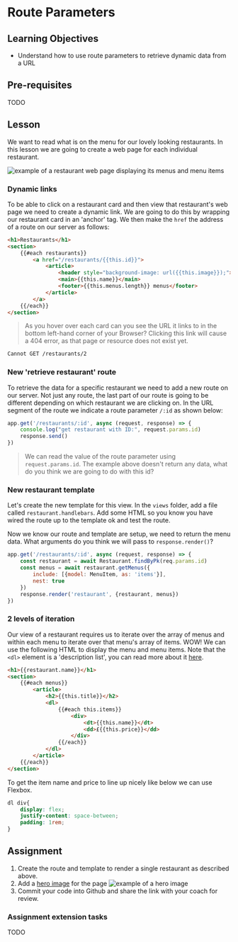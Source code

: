 # Route Parameters

## Learning Objectives
* Understand how to use route parameters to retrieve dynamic data from a URL

## Pre-requisites
TODO

## Lesson
We want to read what is on the menu for our lovely looking restaurants. In this lesson we are going to create a web page for each individual restaurant.

![example of a restaurant web page displaying its menus and menu items](https://user-images.githubusercontent.com/4499581/95021384-9caed100-0668-11eb-9fbc-9d93ea06a54b.jpg)

### Dynamic links

To be able to click on a restaurant card and then view that restaurant's web page we need to create a dynamic link. We are going to do this by wrapping our restaurant card in an 'anchor' tag. We then make the `href` the address of a route on our server as follows:

```html
<h1>Restaurants</h1>
<section>
    {{#each restaurants}}
        <a href="/restaurants/{{this.id}}">
            <article>
                <header style="background-image: url({{this.image}});">
                <main>{{this.name}}</main>
                <footer>{{this.menus.length}} menus</footer>
            </article>
        </a>
    {{/each}}
</section>
```
> As you hover over each card can you see the URL it links to in the bottom left-hand corner of your Browser? Clicking this link will cause a 404 error, as that page or resource does not exist yet.

```sh
Cannot GET /restaurants/2
```

### New 'retrieve restaurant' route

To retrieve the data for a specific restaurant we need to add a new route on our server. Not just any route, the last part of our route is going to be different depending on which restaurant we are clicking on. In the URL segment of the route we indicate a route parameter `/:id` as shown below:

```javascript
app.get('/restaurants/:id', async (request, response) => {
    console.log("get restaurant with ID:", request.params.id)
    response.send()
})
```
> We can read the value of the route parameter using `request.params.id`. The example above doesn't return any data, what do you think we are going to do with this id?

### New restaurant template

Let's create the new template for this view. In the `views` folder, add a file called `restaurant.handlebars`. Add some HTML so you know you have wired the route up to the template ok and test the route. 

Now we know our route and template are setup, we need to return the menu data. What arguments do you think we will pass to `response.render()`?

```javascript
app.get('/restaurants/:id', async (request, response) => {
    const restaurant = await Restaurant.findByPk(req.params.id)
    const menus = await restaurant.getMenus({
        include: [{model: MenuItem, as: 'items'}],
        nest: true
    })
    response.render('restaurant', {restaurant, menus})
})
```

### 2 levels of iteration

Our view of a restaurant requires us to iterate over the array of menus and within each menu to iterate over that menu's array of items. WOW! We can use the following HTML to display the menu and menu items. Note that the `<dl>` element is a 'description list', you can read more about it [here](https://developer.mozilla.org/en-US/docs/Web/HTML/Element/dl). 

```html
<h1>{{restaurant.name}}</h1>
<section>
    {{#each menus}}
        <article>
            <h2>{{this.title}}</h2>
            <dl>
                {{#each this.items}}
                    <div>
                        <dt>{{this.name}}</dt>
                        <dd>£{{this.price}}</dd>
                    </div>
                {{/each}}
            </dl>
        </article>
    {{/each}}
</section>
```

To get the item name and price to line up nicely like below we can use Flexbox.

```css
dl div{
    display: flex;
    justify-content: space-between;
    padding: 1rem;
}
```


## Assignment
  1. Create the route and template to render a single restaurant as described above.
  1. Add a [hero image](https://www.w3schools.com/howto/howto_css_hero_image.asp) for the page
  ![example of a hero image](https://user-images.githubusercontent.com/4499581/95021581-adac1200-0669-11eb-84da-cfdf9befc65c.jpg)
  1. Commit your code into Github and share the link with your coach for review.

### Assignment extension tasks
TODO



